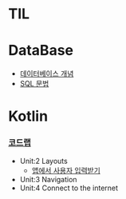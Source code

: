 # TIL

# DataBase
- [데이터베이스 개념](Database/README.md)
- [SQL 문법](Database/SQL.md)

# Kotlin
 ### [코드랩](https://developer.android.com/courses/android-basics-kotlin/course?hl=ko)
 - Unit:2 Layouts
    - [앱에서 사용자 입력받기](Kotlin/Codelabs/Layouts/Get_user_input_in_an_app_Part1.md)
 - Unit:3 Navigation
 - Unit:4 Connect to the internet



